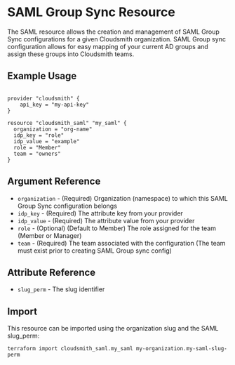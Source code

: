 # SAML Group Sync Resource

The SAML resource allows the creation and management of SAML Group Sync configurations for a given Cloudsmith organization. SAML Group sync configuration allows for easy mapping of your current AD groups and assign these groups into Cloudsmith teams.

## Example Usage

```hcl

provider "cloudsmith" {
    api_key = "my-api-key"
}

resource "cloudsmith_saml" "my_saml" {
  organization = "org-name"
  idp_key = "role"
  idp_value = "example"
  role = "Member"
  team = "owners"
}
```

## Argument Reference

* `organization` - (Required) Organization (namespace) to which this SAML Group Sync configuration belongs
* `idp_key` - (Required) The attribute key from your provider
* `idp_value` - (Required) The attribute value from your provider
* `role` - (Optional) (Default to Member) The role assigned for the team (Member or Manager)
* `team` - (Required) The team associated with the configuration (The team must exist prior to creating SAML Group sync config)

## Attribute Reference

* `slug_perm` - The slug identifier

## Import

This resource can be imported using the organization slug and the SAML slug_perm:

```shell
terraform import cloudsmith_saml.my_saml my-organization.my-saml-slug-perm
```
